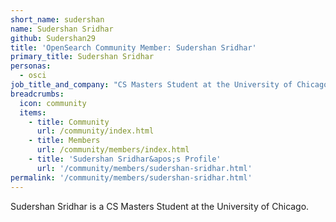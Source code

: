 ```yaml
---
short_name: sudershan
name: Sudershan Sridhar
github: Sudershan29
title: 'OpenSearch Community Member: Sudershan Sridhar'
primary_title: Sudershan Sridhar
personas:
  - osci
job_title_and_company: "CS Masters Student at the University of Chicago"
breadcrumbs:
  icon: community
  items:
    - title: Community
      url: /community/index.html
    - title: Members
      url: /community/members/index.html
    - title: 'Sudershan Sridhar&apos;s Profile'
      url: '/community/members/sudershan-sridhar.html'
permalink: '/community/members/sudershan-sridhar.html'
---
```


Sudershan Sridhar is a CS Masters Student at the University of Chicago.

